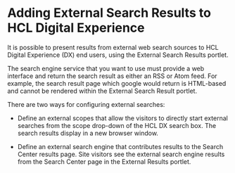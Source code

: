 # Adding External Search Results to HCL Digital Experience

It is possible to present results from external web search sources to HCL Digital Experience (DX) end users, using the External Search Results portlet.

The search engine service that you want to use must provide a web interface and return the search result as either an RSS or Atom feed. For example, the search result page which google would return is HTML-based and cannot be rendered within the External Search Result portlet.

There are two ways for configuring external searches:

- Define an external scopes that allow the visitors to directly start external searches from the scope drop-down of the HCL DX search box. The search results display in a new browser window.

- Define an external search engine that contributes results to the Search Center results page. Site visitors see the external search engine results from the Search Center page in the External Results portlet. 